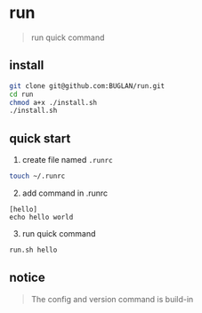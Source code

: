 # run

> run quick command

## install

```bash
git clone git@github.com:BUGLAN/run.git
cd run
chmod a+x ./install.sh
./install.sh
```

## quick start

1. create file named `.runrc`

```bash
touch ~/.runrc
```

2. add command in .runrc

```
[hello]
echo hello world
```

3. run quick command

```bash
run.sh hello
```

## notice

> The config and version command is build-in